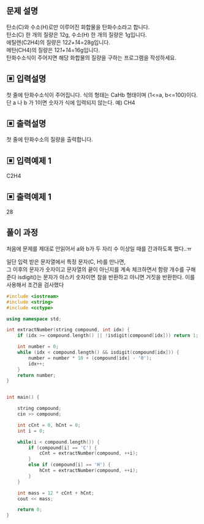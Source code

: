 ## 문제 설명
탄소(C)와 수소(H)로만 이루어진 화합물을 탄화수소라고 합니다.<br>
탄소(C) 한 개의 질량은 12g, 수소(H) 한 개의 질량은 1g입니다.<br>
에틸렌(C2H4)의 질량은 12*2+1*4=28g입니다.<br>
메탄(CH4)의 질량은 12*1+1*4=16g입니다.<br>
탄화수소식이 주어지면 해당 화합물의 질량을 구하는 프로그램을 작성하세요.

## ▣ 입력설명
첫 줄에 탄화수소식이 주어집니다. 식의 형태는 CaHb 형태이며 (1<=a, b<=100)이다.
단 a 나 b 가 1이면 숫자가 식에 입력되지 않는다. 예) CH4

## ▣ 출력설명
첫 줄에 탄화수소의 질량을 출력합니다.

## ▣ 입력예제 1
C2H4

## ▣ 출력예제 1
28
## 풀이 과정
처음에 문제를 제대로 안읽어서 a와 b가 두 자리 수 이상일 때를 간과하도록 짰다..ㅠ

일단 입력 받은 문자열에서 특정 문자(C, H)를 만나면, <br>
그 이후의 문자가 숫자이고 문자열의 끝이 아닌지를 계속 체크하면서 함량 개수를 구해준다
isdigit()는 문자가 아스키 숫자이면 참을 반환하고 아니면 거짓을 반환한다. 이를 사용해서 조건을 검사했다
```C++
#include <iostream>
#include <string>
#include <cctype>

using namespace std;

int extractNumber(string compound, int idx) {
	if (idx >= compound.length() || !isdigit(compound[idx])) return 1;

	int number = 0;
	while (idx < compound.length() && isdigit(compound[idx])) {
		number = number * 10 + (compound[idx] - '0');
		idx++;
	}
	return number;
}


int main() {

	string compound;
	cin >> compound;

	int cCnt = 0, hCnt = 0;
	int i = 0;

	while(i < compound.length()) {
		if (compound[i] == 'C') {
			cCnt = extractNumber(compound, ++i);
		}
		else if (compound[i] == 'H') {
			hCnt = extractNumber(compound, ++i);
		}
	}

	int mass = 12 * cCnt + hCnt;
	cout << mass;

	return 0;
}
```





